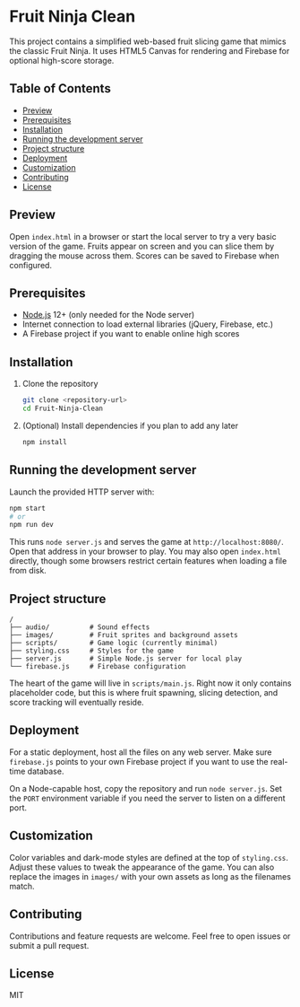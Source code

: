 # Fruit Ninja Clean

This project contains a simplified web-based fruit slicing game that mimics the classic Fruit Ninja.
It uses HTML5 Canvas for rendering and Firebase for optional high-score storage.

## Table of Contents
- [Preview](#preview)
- [Prerequisites](#prerequisites)
- [Installation](#installation)
- [Running the development server](#running-the-development-server)
- [Project structure](#project-structure)
- [Deployment](#deployment)
- [Customization](#customization)
- [Contributing](#contributing)
- [License](#license)

## Preview

Open `index.html` in a browser or start the local server to try a very basic version of the game.
Fruits appear on screen and you can slice them by dragging the mouse across them.
Scores can be saved to Firebase when configured.

## Prerequisites

- [Node.js](https://nodejs.org/) 12+ (only needed for the Node server)
- Internet connection to load external libraries (jQuery, Firebase, etc.)
- A Firebase project if you want to enable online high scores

## Installation

1. Clone the repository

   ```bash
   git clone <repository-url>
   cd Fruit-Ninja-Clean
   ```

2. (Optional) Install dependencies if you plan to add any later

   ```bash
   npm install
   ```

## Running the development server

Launch the provided HTTP server with:

```bash
npm start
# or
npm run dev
```

This runs `node server.js` and serves the game at `http://localhost:8080/`.
Open that address in your browser to play.
You may also open `index.html` directly, though some browsers restrict certain features when loading a file from disk.

## Project structure

```
/
├── audio/          # Sound effects
├── images/         # Fruit sprites and background assets
├── scripts/        # Game logic (currently minimal)
├── styling.css     # Styles for the game
├── server.js       # Simple Node.js server for local play
└── firebase.js     # Firebase configuration
```

The heart of the game will live in `scripts/main.js`. Right now it only contains placeholder code, but this is where fruit spawning, slicing detection, and score tracking will eventually reside.

## Deployment

For a static deployment, host all the files on any web server. Make sure
`firebase.js` points to your own Firebase project if you want to use the real-time database.

On a Node-capable host, copy the repository and run `node server.js`. Set the
`PORT` environment variable if you need the server to listen on a different port.

## Customization

Color variables and dark-mode styles are defined at the top of `styling.css`.
Adjust these values to tweak the appearance of the game.
You can also replace the images in `images/` with your own assets as long as the filenames match.

## Contributing

Contributions and feature requests are welcome. Feel free to open issues or submit a pull request.

## License

MIT
